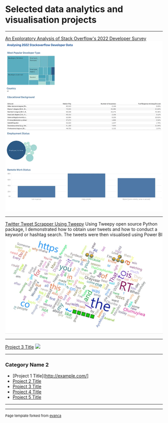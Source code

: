 # Selected data analytics and visualisation projects

---

[An Exploratory Analysis of Stack Overflow's 2022 Developer Survey](https://medium.com/@jimivsdata/how-much-does-the-average-developer-in-your-country-earn-59a4c0ec257b)
<img src="/images/1_L8bXR8YIaIO_--tBjN8XNA.webp"/>

---
[Twitter Tweet Scrapper Using Tweepy](https://github.com/Jimi-Osheidu/twitter_python_scraper)
Using Tweepy open source Python package, I demonstrated how to obtain user tweets and how to conduct a keyword or hashtag search. The tweets were then visualised using Power BI
<img src="/images/Screenshot%202022-12-12%20185541%20tweets.jpg"/>

---
[Project 3 Title](http://example.com/)
<img src="images/dummy_thumbnail.jpg?raw=true"/>

---

### Category Name 2

- [Project 1 Title](http://example.com/]
- [Project 2 Title](http://example.com/)
- [Project 3 Title](http://example.com/)
- [Project 4 Title](http://example.com/)
- [Project 5 Title](http://example.com/)

---




---
<p style="font-size:11px">Page template forked from <a href="https://github.com/evanca/quick-portfolio">evanca</a></p>
<!-- Remove above link if you don't want to attibute -->
